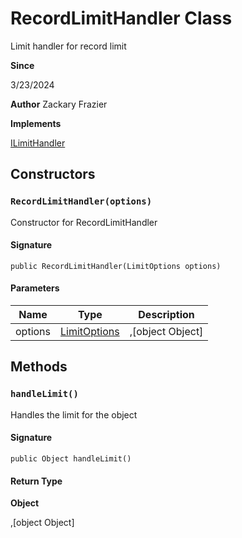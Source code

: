 # RecordLimitHandler Class

Limit handler for record limit

**Since** 

3/23/2024

**Author** Zackary Frazier

**Implements**

[ILimitHandler](ILimitHandler.md)

## Constructors
### `RecordLimitHandler(options)`

Constructor for RecordLimitHandler

#### Signature
```apex
public RecordLimitHandler(LimitOptions options)
```

#### Parameters
| Name | Type | Description |
|------|------|-------------|
| options | [LimitOptions](LimitOptions.md) | ,[object Object] |

## Methods
### `handleLimit()`

Handles the limit for the object

#### Signature
```apex
public Object handleLimit()
```

#### Return Type
**Object**

,[object Object]